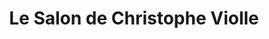 ---
title: "Le Salon de Christophe Violle"
url: /hagetmau/le-salon-de-christophe-violle/
shop: Friseur
---